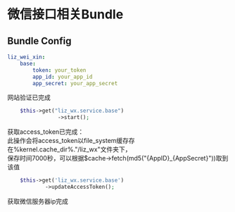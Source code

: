 微信接口相关Bundle
====================================
Bundle Config
----------------
````yml
liz_wei_xin:
    base:
        token: your_token
        app_id: your_app_id
        app_secret: your_app_secret
````
网站验证已完成
````php
    $this->get("liz_wx.service.base")
                ->start();
````                
获取access_token已完成：       
此操作会将access_token以file_system缓存存在%kernel.cache_dir%."/liz_wx"文件夹下，    
保存时间7000秒，可以根据$cache->fetch(md5("{AppID}_{AppSecret}"))取到该值
````php
    $this->get('liz_wx.service.base')
            ->updateAccessToken();
````
获取微信服务器ip完成